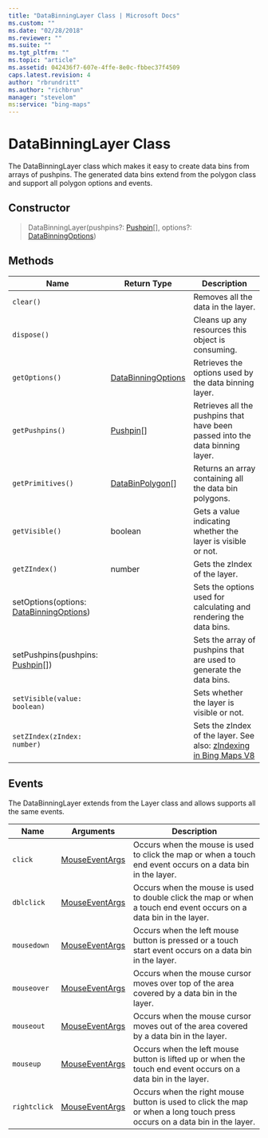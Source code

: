 ```yaml
---
title: "DataBinningLayer Class | Microsoft Docs"
ms.custom: ""
ms.date: "02/28/2018"
ms.reviewer: ""
ms.suite: ""
ms.tgt_pltfrm: ""
ms.topic: "article"
ms.assetid: 042436f7-607e-4ffe-8e0c-fbbec37f4509
caps.latest.revision: 4
author: "rbrundritt"
ms.author: "richbrun"
manager: "stevelom"
ms:service: "bing-maps"
---
```

# DataBinningLayer Class
The DataBinningLayer class which makes it easy to create data bins from arrays of pushpins. The generated data bins extend from the polygon class and support all polygon options and events.

## Constructor

> DataBinningLayer(pushpins?: [Pushpin](../v8-web-control/pushpin-class.md)\[\], options?: [DataBinningOptions](../v8-web-control/databinningoptions-object.md))

## Methods

| Name                                     | Return Type         | Description                                                                   |
|------------------------------------------|---------------------|-------------------------------------------------------------------------------|
| `clear()`                                  |                     | Removes all the data in the layer.                                            |
| `dispose()`                                |                     | Cleans up any resources this object is consuming.                             |
| `getOptions()`                             | [DataBinningOptions](../v8-web-control/databinningoptions-object.md) | Retrieves the options used by the data binning layer.                         |
| `getPushpins()`                            | [Pushpin](../v8-web-control/pushpin-class.md)\[\]         | Retrieves all the pushpins that have been passed into the data binning layer. |
| `getPrimitives()`                          | [DataBinPolygon](../v8-web-control/databinpolygon-class.md)\[\]  | Returns an array containing all the data bin polygons.                        |
| `getVisible()`                             | boolean             | Gets a value indicating whether the layer is visible or not.                  |
| `getZIndex()`                              | number              | Gets the zIndex of the layer.                                                 |
| setOptions(options: [DataBinningOptions](../v8-web-control/databinningoptions-object.md)) |                     | Sets the options used for calculating and rendering the data bins.            |
| setPushpins(pushpins: [Pushpin](../v8-web-control/pushpin-class.md)\[\])       |                     | Sets the array of pushpins that are used to generate the data bins.           |
| `setVisible(value: boolean)`               |                     | Sets whether the layer is visible or not.                                     |
| `setZIndex(zIndex: number)`                |                     | Sets the zIndex of the layer. See also: [zIndexing in Bing Maps V8](../v8-web-control/zindexing-in-bing-maps-v8.md)                                                 |

## Events

The DataBinningLayer extends from the Layer class and allows supports all the same events.

| Name       | Arguments           | Description                                                                                                               |
|------------|---------------------|---------------------------------------------------------------------------------------------------------------------------|
| `click`      | [MouseEventArgs](../v8-web-control/mouseeventargs-object.md) | Occurs when the mouse is used to click the map or when a touch end event occurs on a data bin in the layer.               |
| `dblclick`   | [MouseEventArgs](../v8-web-control/mouseeventargs-object.md) | Occurs when the mouse is used to double click the map or when a touch end event occurs on a data bin in the layer.        |
| `mousedown`  | [MouseEventArgs](../v8-web-control/mouseeventargs-object.md) | Occurs when the left mouse button is pressed or a touch start event occurs on a data bin in the layer.                    |
| `mouseover`  | [MouseEventArgs](../v8-web-control/mouseeventargs-object.md) | Occurs when the mouse cursor moves over top of the area covered by a data bin in the layer.                               |
| `mouseout`   | [MouseEventArgs](../v8-web-control/mouseeventargs-object.md) | Occurs when the mouse cursor moves out of the area covered by a data bin in the layer.                                    |
| `mouseup`    | [MouseEventArgs](../v8-web-control/mouseeventargs-object.md) | Occurs when the left mouse button is lifted up or when the touch end event occurs on a data bin in the layer.             |
| `rightclick` | [MouseEventArgs](../v8-web-control/mouseeventargs-object.md) | Occurs when the right mouse button is used to click the map or when a long touch press occurs on a data bin in the layer. |